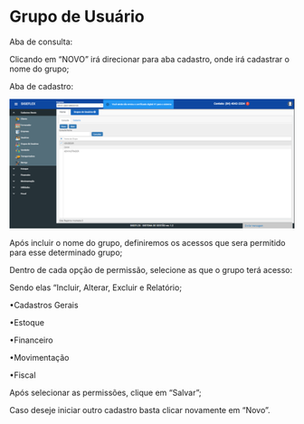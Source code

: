 # Grupo de Usuário

Aba de consulta:

Clicando em “NOVO” irá direcionar para aba cadastro, onde irá cadastrar o nome do grupo;

Aba de cadastro:

![](../../.gitbook/assets/consgpusu.png)

Após incluir o nome do grupo, definiremos os acessos que sera permitido para esse determinado grupo;

Dentro de cada opção de permissão, selecione as que o grupo terá acesso:

Sendo elas “Incluir, Alterar, Excluir e Relatório;

•Cadastros Gerais

•Estoque

•Financeiro

•Movimentação

•Fiscal

Após selecionar as permissões, clique em “Salvar”;

Caso deseje iniciar outro cadastro basta clicar novamente em “Novo”.
